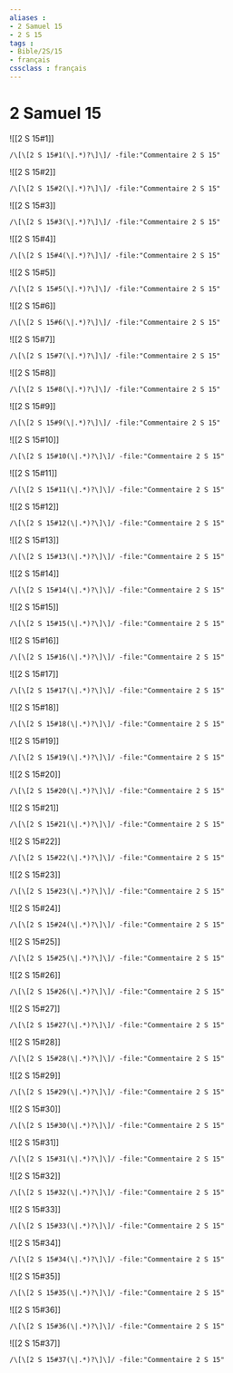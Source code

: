 ```yaml
---
aliases : 
- 2 Samuel 15
- 2 S 15
tags : 
- Bible/2S/15
- français
cssclass : français
---
```


# 2 Samuel 15

![[2 S 15#1]]

```query
/\[\[2 S 15#1(\|.*)?\]\]/ -file:"Commentaire 2 S 15"
```

![[2 S 15#2]]

```query
/\[\[2 S 15#2(\|.*)?\]\]/ -file:"Commentaire 2 S 15"
```

![[2 S 15#3]]

```query
/\[\[2 S 15#3(\|.*)?\]\]/ -file:"Commentaire 2 S 15"
```

![[2 S 15#4]]

```query
/\[\[2 S 15#4(\|.*)?\]\]/ -file:"Commentaire 2 S 15"
```

![[2 S 15#5]]

```query
/\[\[2 S 15#5(\|.*)?\]\]/ -file:"Commentaire 2 S 15"
```

![[2 S 15#6]]

```query
/\[\[2 S 15#6(\|.*)?\]\]/ -file:"Commentaire 2 S 15"
```

![[2 S 15#7]]

```query
/\[\[2 S 15#7(\|.*)?\]\]/ -file:"Commentaire 2 S 15"
```

![[2 S 15#8]]

```query
/\[\[2 S 15#8(\|.*)?\]\]/ -file:"Commentaire 2 S 15"
```

![[2 S 15#9]]

```query
/\[\[2 S 15#9(\|.*)?\]\]/ -file:"Commentaire 2 S 15"
```

![[2 S 15#10]]

```query
/\[\[2 S 15#10(\|.*)?\]\]/ -file:"Commentaire 2 S 15"
```

![[2 S 15#11]]

```query
/\[\[2 S 15#11(\|.*)?\]\]/ -file:"Commentaire 2 S 15"
```

![[2 S 15#12]]

```query
/\[\[2 S 15#12(\|.*)?\]\]/ -file:"Commentaire 2 S 15"
```

![[2 S 15#13]]

```query
/\[\[2 S 15#13(\|.*)?\]\]/ -file:"Commentaire 2 S 15"
```

![[2 S 15#14]]

```query
/\[\[2 S 15#14(\|.*)?\]\]/ -file:"Commentaire 2 S 15"
```

![[2 S 15#15]]

```query
/\[\[2 S 15#15(\|.*)?\]\]/ -file:"Commentaire 2 S 15"
```

![[2 S 15#16]]

```query
/\[\[2 S 15#16(\|.*)?\]\]/ -file:"Commentaire 2 S 15"
```

![[2 S 15#17]]

```query
/\[\[2 S 15#17(\|.*)?\]\]/ -file:"Commentaire 2 S 15"
```

![[2 S 15#18]]

```query
/\[\[2 S 15#18(\|.*)?\]\]/ -file:"Commentaire 2 S 15"
```

![[2 S 15#19]]

```query
/\[\[2 S 15#19(\|.*)?\]\]/ -file:"Commentaire 2 S 15"
```

![[2 S 15#20]]

```query
/\[\[2 S 15#20(\|.*)?\]\]/ -file:"Commentaire 2 S 15"
```

![[2 S 15#21]]

```query
/\[\[2 S 15#21(\|.*)?\]\]/ -file:"Commentaire 2 S 15"
```

![[2 S 15#22]]

```query
/\[\[2 S 15#22(\|.*)?\]\]/ -file:"Commentaire 2 S 15"
```

![[2 S 15#23]]

```query
/\[\[2 S 15#23(\|.*)?\]\]/ -file:"Commentaire 2 S 15"
```

![[2 S 15#24]]

```query
/\[\[2 S 15#24(\|.*)?\]\]/ -file:"Commentaire 2 S 15"
```

![[2 S 15#25]]

```query
/\[\[2 S 15#25(\|.*)?\]\]/ -file:"Commentaire 2 S 15"
```

![[2 S 15#26]]

```query
/\[\[2 S 15#26(\|.*)?\]\]/ -file:"Commentaire 2 S 15"
```

![[2 S 15#27]]

```query
/\[\[2 S 15#27(\|.*)?\]\]/ -file:"Commentaire 2 S 15"
```

![[2 S 15#28]]

```query
/\[\[2 S 15#28(\|.*)?\]\]/ -file:"Commentaire 2 S 15"
```

![[2 S 15#29]]

```query
/\[\[2 S 15#29(\|.*)?\]\]/ -file:"Commentaire 2 S 15"
```

![[2 S 15#30]]

```query
/\[\[2 S 15#30(\|.*)?\]\]/ -file:"Commentaire 2 S 15"
```

![[2 S 15#31]]

```query
/\[\[2 S 15#31(\|.*)?\]\]/ -file:"Commentaire 2 S 15"
```

![[2 S 15#32]]

```query
/\[\[2 S 15#32(\|.*)?\]\]/ -file:"Commentaire 2 S 15"
```

![[2 S 15#33]]

```query
/\[\[2 S 15#33(\|.*)?\]\]/ -file:"Commentaire 2 S 15"
```

![[2 S 15#34]]

```query
/\[\[2 S 15#34(\|.*)?\]\]/ -file:"Commentaire 2 S 15"
```

![[2 S 15#35]]

```query
/\[\[2 S 15#35(\|.*)?\]\]/ -file:"Commentaire 2 S 15"
```

![[2 S 15#36]]

```query
/\[\[2 S 15#36(\|.*)?\]\]/ -file:"Commentaire 2 S 15"
```

![[2 S 15#37]]

```query
/\[\[2 S 15#37(\|.*)?\]\]/ -file:"Commentaire 2 S 15"
```


